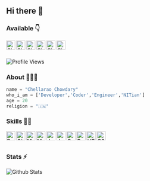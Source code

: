 ## Hi there 👋


### Available 👇
<p>
  <a href="https://www.linkedin.com/in/chellarao-chowdary-867758175/">
    <img align="left" alt="Chellarao-Chowdary LinkedIN" width="24px" src="https://cdn.jsdelivr.net/npm/simple-icons@v3/icons/linkedin.svg" />
  </a>
  <a href="https://twitter.com/c__chowdary">
    <img align="left" alt="Chellarao-Chowdary Twitter" width="24px" src="https://cdn.jsdelivr.net/npm/simple-icons@3.2.0/icons/twitter.svg" />
  </a>
  <a href="https://instagram.com/__c___._c_h_o_w_d_a_r_y">
    <img align="left" alt="Chellarao-Chowdary Instagram" width="24px" src="https://cdn.jsdelivr.net/npm/simple-icons@3.2.0/icons/instagram.svg" />
  </a>
   <a href="https://facebook.com/chellarao.chowdary">
  <img align="left" alt="Chellarao-Chowdary" width="24px" src="https://cdn.jsdelivr.net/npm/simple-icons@3.2.0/icons/facebook.svg" />
  </a>
  <a href="https://www.myselfchowdary.me">
    <img align="left" alt="Chellarao-Chowdary Portfolio" width="24px" src="https://cdn.jsdelivr.net/npm/simple-icons@3.2.0/icons/vercel.svg" />
  </a>
  <a href="https://telegram.dog/unknown_1one">
    <img align="left" alt="Chellarao-Chowdary Telegram" width="24px" src="https://cdn.jsdelivr.net/npm/simple-icons@3.2.0/icons/telegram.svg" />
  </a>
  
</p>
</br>
</br>


![Profile Views](https://hits.seeyoufarm.com/api/count/incr/badge.svg?url=https%3A%2F%2Fgithub.com%2Fchellarao-chowdary&count_bg=%236BC823&title_bg=%2337D9CB&icon=&icon_color=%23DC0C0C&title=Profile+Views&edge_flat=false)


### About 🙋🏻‍♂️
```python
name = "Chellarao Chowdary"
who_i_am = ['Developer','Coder','Engineer','NITian']
age = 20
religion = "🇮🇳"
```


### Skills 👨‍💻

<img align="left" alt="Python" width="24px" src="https://cdn.jsdelivr.net/npm/simple-icons@3.2.0/icons/python.svg">
<img align="left" alt="GitHub" width="24px" src="https://cdn.jsdelivr.net/npm/simple-icons@3.2.0/icons/github.svg">
<img align="left" alt="MySQL" width="24px" src="https://cdn.jsdelivr.net/npm/simple-icons@3.2.0/icons/mysql.svg">
<img align="left" alt="Machine Learning" width="24px" src="https://cdn.jsdelivr.net/npm/simple-icons@3.2.0/icons/probot.svg">
<img align="left" alt="JavaScript" width="24px" src="https://cdn.jsdelivr.net/npm/simple-icons@3.2.0/icons/javascript.svg">
<img align="left" alt="Java" width="24px" src="https://cdn.jsdelivr.net/npm/simple-icons@3.2.0/icons/java.svg" />
<img align="left" alt="C" width="24px" src="https://cdn.jsdelivr.net/npm/simple-icons@3.2.0/icons/c.svg">
<img align="left" alt="React" width="24px" src="https://cdn.jsdelivr.net/npm/simple-icons@3.2.0/icons/react.svg">
<img align="left" alt="HTML" width="24px" src="https://cdn.jsdelivr.net/npm/simple-icons@3.2.0/icons/html5.svg">
<img align="left" alt="CSS" width="24px" src="https://cdn.jsdelivr.net/npm/simple-icons@3.2.0/icons/css3.svg">
</br>
</br>


### Stats ⚡️

![Github Stats](https://readmestats.vercel.app/api?username=chellarao-chowdary&show_icons=true&count_private=true&include_all_commits=true&theme=highcontrast)
